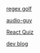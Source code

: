 [regex golf](https://alf.nu/RegexGolf)

[audio-guy](https://github.com/cwilso)

[React Quiz](https://react.eogresources.com/)

[dev blog](https://www.codeblocq.com)
